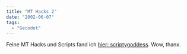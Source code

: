 ```yaml
---
title: "MT Hacks 2"
date: "2002-06-07"
tags:
  - "Gecodet"
---
```


Feine MT Hacks und Scripts fand ich [hier: scriptygoddess](http://www.scriptygoddess.com/). Wow, thanx.
